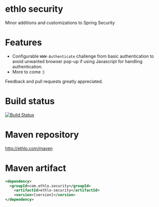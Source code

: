 ethlo security
==============
Minor additions and customizations to Spring Security
# Features
* Configurable ```WWW-Authenticate``` challenge from basic authentication to avoid unwanted browser pop-up if using Javascript for handling authentication.
* More to come :)

Feedback and pull requests greatly appreciated.

# Build status

[![Build Status](https://travis-ci.org/ethlo/ethlo-security.png?branch=master)](https://travis-ci.org/ethlo/ethlo-security)

# Maven repository
http://ethlo.com/maven

# Maven artifact
```xml
<dependency>
  <groupId>com.ethlo.security</groupId>
	<artifactId>ethlo-security</artifactId>
	<version>[version]</version>
</dependency>
```

